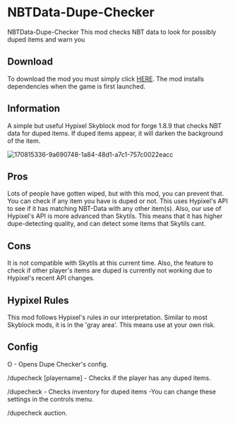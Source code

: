 # NBTData-Dupe-Checker
NBTData-Dupe-Checker
This mod checks NBT data to look for possibly duped items and warn you 

## Download
To download the mod you must simply click [HERE](https://www.mediafire.com/file/n22zwlj59dnzxqt/NBTData-DupeChecker-1.6.jar/file). The mod installs dependencies when the game is first launched.

## Information
A simple but useful Hypixel Skyblock mod for forge 1.8.9 that checks NBT data for duped items. If duped items appear, it will darken the background of the item.

![170815336-9a690748-1a84-48d1-a7c1-757c0022eacc](https://user-images.githubusercontent.com/106479732/170873834-684c5ea3-1605-4b31-93db-92025ea5e98d.png)


## Pros
Lots of people have gotten wiped, but with this mod, you can prevent that. You can check if any item you have is duped or not. This uses Hypixel's API to see if it has matching NBT-Data with any other item(s). Also, our use of Hypixel's API is more advanced than Skytils. This means that it has higher dupe-detecting quality, and can detect some items that Skytils cant.

## Cons
It is not compatible with Skytils at this current time. Also, the feature to check if other player's items are duped is currently not working due to Hypixel's recent API changes.

## Hypixel Rules
This mod follows Hypixel's rules in our interpretation. Similar to most Skyblock mods, it is in the 'gray area'. This means use at your own risk.

## Config
O - Opens Dupe Checker's config.

/dupecheck [playername] - Checks if the player has any duped items.

/dupecheck - Checks inventory for duped items -You can change these settings in the controls menu.

/dupecheck auction.
